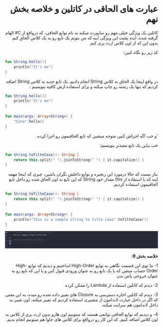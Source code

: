 <div dir="rtl">

# عبارت های الحاقی در کاتلین و خلاصه بخش نهم

کاتلین یک ویژگی خیلی مهم رو ساپورت میکنه به نام توابع الحاقی، که درواقع از C# الهام گرفته شده. ایده پشت این ویژگی اینه که من بتونم یک تابع رو به یک کلاس الحاق کنم بدون این که از اون کلاس ارث بری کنم 

کد زیر رو نگاه کنین: 

</div>

```kotlin
fun String.hello(){
    println("It's me")
}
```

<div dir="rtl">

در واقع اینجا یک الحاق به کلاس String انجام دادیم. یک تابع جدید به کلاس String اضافه کردیم که تنها یک رشته رو چاپ میکنه و برای استفاده ازش کافیه بنویسیم :

</div>

```kotlin
fun String.hello(){
    println("It's me")
}

fun main(args: Array<String>) {
    "Sina".hello()
}
```

<div dir="rtl">

'و خب اگه اجراش کنین متوجه میشین که تابع الحاقیمون رو اجرا کرده.

خب بیاین یک تابع مفیدتر بنویسیم:

</div>

```kotlin
fun String.toTilteCase(): String {
    return this.split(" ").joinToString(" ") { it.capitalize() }
}
```

<div dir="rtl">

نیاز نیست که حالا درمورد این زنجیره و توابع داخلش نگران باشین، چیزی که اینجا مهمه اینه که با استفاده از this مقدار خود String که این تابع به اون الحاق شده رو داخل تابع الحاقیمون استفاده کردیم.

</div>

```kotlin
fun String.toTilteCase(): String {
    return this.split(" ").joinToString(" ") { it.capitalize() }
}

fun main(args: Array<String>) {
    println("this is a sample string to title case".toTilteCase())
}
```

<img src="./result-1.PNG" />

<div dir="rtl">

**خلاصه بخش 9:**

1-	ما توی این قسمت نگاهی به توابع High-Order انداختیم و دیدیم که توابع High-Order حساب میشن که یا یک تابع رو به عنوان ورودی قبول کنن و یا این که تابع رو به عنوان خروجی پاس بدن

2-	دیدم که کاتلین استفاده از Lambda را ممکن کرده

3-	دیدم که کاتلین اجازه دسترسی به Closure های تغییر داده شده رو میده، به این معنی که اگر در داخل عبارت لاندامون از متغییری استفاده کردیم که تغییر میکنه، اون تغییر به داخل لاندامون هم سرایت میکنه.

4-	و دیدیم که توابع الحاقی توابعی هستند که میتونیم اون هارو بدون ارث بری از کلاس به اون کلاس اضافه کنیم. که این کار رو درواقع برای کلاس های جاوا هم میتونیم انجام بدیم.


</div>
